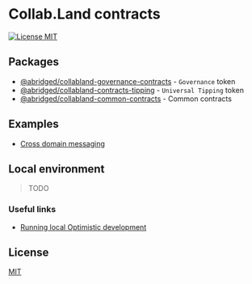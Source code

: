 # Collab.Land contracts

[![License MIT][license-image]][license-url]

## Packages

* [@abridged/collabland-governance-contracts](./packages/governance) - `Governance` token
* [@abridged/collabland-contracts-tipping](./packages/tipping) - `Universal Tipping` token
* [@abridged/collabland-common-contracts](./packages/common) - Common contracts

## Examples

* [Cross domain messaging](./examples/cross-domain-messaging) 

## Local environment

> TODO

### Useful links 

* [Running local Optimistic development](https://community.optimism.io/docs/developers/build/dev-node/)

## License

[MIT][license-url]

[license-image]: https://img.shields.io/badge/License-MIT-yellow.svg
[license-url]: https://github.com/abridged/collabland-contracts/blob/master/LICENSE